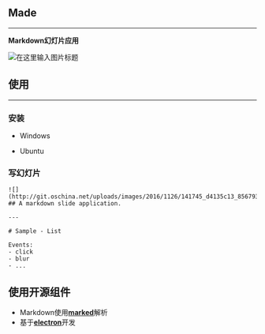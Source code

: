 ## Made 
---

**Markdown幻灯片应用**

![](http://git.oschina.net/uploads/images/2016/1210/151435_328bc53c_856793.png "在这里输入图片标题")

## 使用
---
### 安装

- Windows

- Ubuntu


### 写幻灯片
```
![](http://git.oschina.net/uploads/images/2016/1126/141745_d4135c13_856793.png) 
## A markdown slide application.

---

# Sample - List

Events:
- click
- blur
- ...

```

## 使用开源组件

- Markdown使用[**marked**](https://github.com/chjj/marked)解析
- 基于[**electron**](https://github.com/electron/electron)开发
